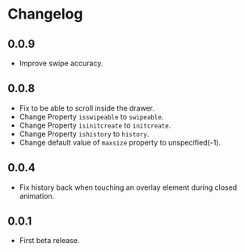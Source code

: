 # Changelog

## 0.0.9

* Improve swipe accuracy.


## 0.0.8

* Fix to be able to scroll inside the drawer.
* Change Property `isswipeable` to `swipeable`.
* Change Property `isinitcreate` to `initcreate`.
* Change Property `ishistory` to `history`.
* Change default value of `maxsize` property to unspecified(-1).

## 0.0.4

* Fix history back when touching an overlay element during closed animation.

## 0.0.1

* First beta release.
